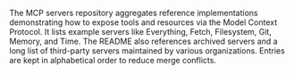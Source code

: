 The MCP servers repository aggregates reference implementations demonstrating how to expose tools and resources via the Model Context Protocol. It lists example servers like Everything, Fetch, Filesystem, Git, Memory, and Time. The README also references archived servers and a long list of third-party servers maintained by various organizations. Entries are kept in alphabetical order to reduce merge conflicts.
